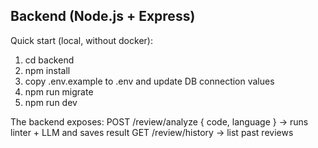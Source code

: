Backend (Node.js + Express)
--------------------------
Quick start (local, without docker):
1. cd backend
2. npm install
3. copy .env.example to .env and update DB connection values
4. npm run migrate
5. npm run dev

The backend exposes:
POST /review/analyze  { code, language } -> runs linter + LLM and saves result
GET /review/history   -> list past reviews
